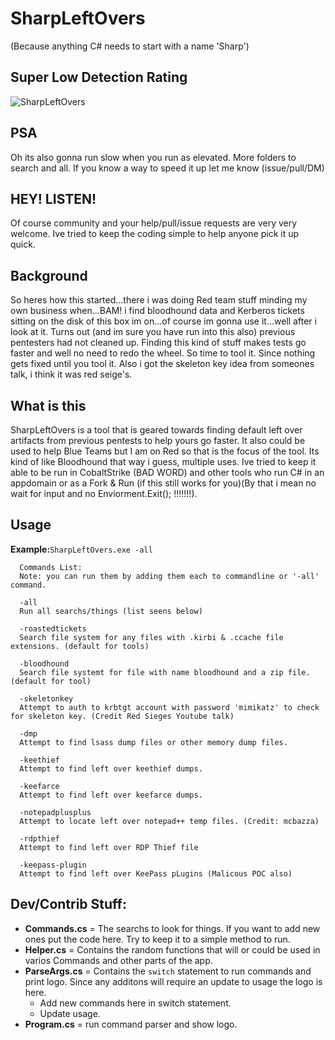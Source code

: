 # SharpLeftOvers
(Because anything C# needs to start with a name 'Sharp')

## Super Low Detection Rating
![SharpLeftOvers](https://user-images.githubusercontent.com/6934294/158038932-43d1ef7a-63b9-440c-963c-26545c9565e5.PNG)


## PSA
Oh its also gonna run slow when you run as elevated. More folders to search and all. If you know a way to speed it up let me know (issue/pull/DM)

## HEY! LISTEN!
Of course community and your help/pull/issue requests are very very welcome. Ive tried to keep the coding simple to help anyone pick it up quick. 

## Background
So heres how this started...there i was doing Red team stuff minding my own business when...BAM! i find bloodhound data and Kerberos tickets sitting on the disk of this box im on...of course im gonna use it...well after i look at it. Turns out (and im sure you have run into this also) previous pentesters had not cleaned up. Finding this kind of stuff makes tests go faster and well no need to redo the wheel. So time to tool it. Since nothing gets fixed until you tool it. Also i got the skeleton key idea from someones talk, i think it was red seige's.

## What is this
SharpLeftOvers is a tool that is geared towards finding default left over artifacts from previous pentests to help yours go faster. It also could be used to help Blue Teams but I am on Red so that is the focus of the tool. Its kind of like Bloodhound that way i guess, multiple uses. Ive tried to keep it able to be run in CobaltStrike (BAD WORD) and other tools who run C# in an appdomain or as a Fork & Run (if this still works for you)(By that i mean no wait for input and no Enviorment.Exit(); !!!!!!!). 

## Usage
**Example:**``SharpLeftOvers.exe -all``

      Commands List:
      Note: you can run them by adding them each to commandline or '-all' command.

      -all
      Run all searchs/things (list seens below)

      -roastedtickets
      Search file system for any files with .kirbi & .ccache file extensions. (default for tools)

      -bloodhound
      Search file systemt for file with name bloodhound and a zip file. (default for tool)

      -skeletonkey
      Attempt to auth to krbtgt account with password 'mimikatz' to check for skeleton key. (Credit Red Sieges Youtube talk)

      -dmp
      Attempt to find lsass dump files or other memory dump files.

      -keethief
      Attempt to find left over keethief dumps.

      -keefarce
      Attempt to find left over keefarce dumps.

      -notepadplusplus
      Attempt to locate left over notepad++ temp files. (Credit: mcbazza)

      -rdpthief
      Attempt to find left over RDP Thief file

      -keepass-plugin
      Attempt to find left over KeePass pLugins (Malicous POC also)


## Dev/Contrib Stuff:
- **Commands.cs** = The searchs to look for things. If you want to add new ones put the code here. Try to keep it to a simple method to run.
- **Helper.cs** = Contains the random functions that will or could be used in varios Commands and other parts of the app.
- **ParseArgs.cs** = Contains the `switch` statement to run commands and print logo. Since any additons will require an update to usage the logo is here. 
  - Add new commands here in switch statement. 
  - Update usage.
- **Program.cs** = run command parser and show logo. 
